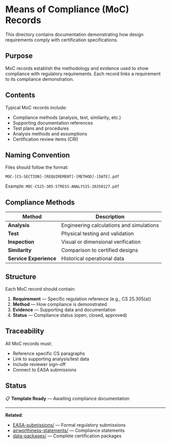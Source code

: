 # Means of Compliance (MoC) Records

This directory contains documentation demonstrating how design requirements comply with certification specifications.

## Purpose

MoC records establish the methodology and evidence used to show compliance with regulatory requirements. Each record links a requirement to its compliance demonstration.

## Contents

Typical MoC records include:
- Compliance methods (analysis, test, similarity, etc.)
- Supporting documentation references
- Test plans and procedures
- Analysis methods and assumptions
- Certification review items (CRI)

## Naming Convention

Files should follow the format:
```
MOC-[CS-SECTION]-[REQUIREMENT]-[METHOD]-[DATE].pdf
```

Example: `MOC-CS25-305-STRESS-ANALYSIS-20250127.pdf`

## Compliance Methods

| Method | Description |
|--------|-------------|
| **Analysis** | Engineering calculations and simulations |
| **Test** | Physical testing and validation |
| **Inspection** | Visual or dimensional verification |
| **Similarity** | Comparison to certified designs |
| **Service Experience** | Historical operational data |

## Structure

Each MoC record should contain:
1. **Requirement** — Specific regulation reference (e.g., CS 25.305(a))
2. **Method** — How compliance is demonstrated
3. **Evidence** — Supporting data and documentation
4. **Status** — Compliance status (open, closed, approved)

## Traceability

All MoC records must:
- Reference specific CS paragraphs
- Link to supporting analysis/test data
- Include reviewer sign-off
- Connect to EASA submissions

## Status

📋 **Template Ready** — Awaiting compliance documentation

---

**Related**:
- [EASA-submissions/](../EASA-submissions/) — Formal regulatory submissions
- [airworthiness-statements/](../airworthiness-statements/) — Compliance statements
- [data-packages/](../data-packages/) — Complete certification packages
